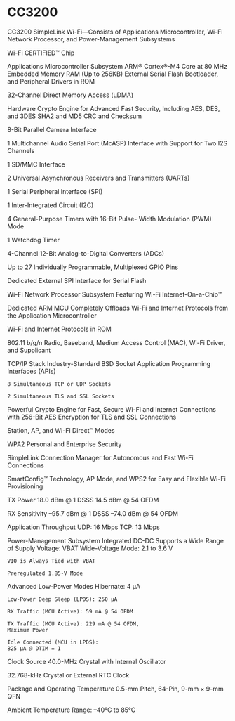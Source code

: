 # CC3200

CC3200 SimpleLink Wi-Fi—Consists of
Applications Microcontroller, Wi-Fi Network
Processor, and Power-Management Subsystems

Wi-Fi CERTIFIED™ Chip

Applications Microcontroller Subsystem
  ARM® Cortex®-M4 Core at 80 MHz
  Embedded Memory
    RAM (Up to 256KB)
    External Serial Flash Bootloader, and Peripheral Drivers in ROM
    
  32-Channel Direct Memory Access (µDMA)

  Hardware Crypto Engine for Advanced Fast Security, Including
    AES, DES, and 3DES
    SHA2 and MD5
    CRC and Checksum

  8-Bit Parallel Camera Interface

  1 Multichannel Audio Serial Port (McASP)
  Interface with Support for Two I2S Channels

  1 SD/MMC Interface

  2 Universal Asynchronous Receivers and
  Transmitters (UARTs)

  1 Serial Peripheral Interface (SPI)

  1 Inter-Integrated Circuit (I2C)

  4 General-Purpose Timers with 16-Bit Pulse-
  Width Modulation (PWM) Mode

  1 Watchdog Timer

  4-Channel 12-Bit Analog-to-Digital Converters
  (ADCs)

  Up to 27 Individually Programmable, Multiplexed
  GPIO Pins

Dedicated External SPI Interface for Serial Flash

Wi-Fi Network Processor Subsystem
  Featuring Wi-Fi Internet-On-a-Chip™
  
  Dedicated ARM MCU
  Completely Offloads Wi-Fi and Internet
  Protocols from the Application Microcontroller
  
  Wi-Fi and Internet Protocols in ROM
  
  802.11 b/g/n Radio, Baseband, Medium Access
  Control (MAC), Wi-Fi Driver, and Supplicant
  
  TCP/IP Stack
    Industry-Standard BSD Socket Application
    Programming Interfaces (APIs)
    
    8 Simultaneous TCP or UDP Sockets
    
    2 Simultaneous TLS and SSL Sockets
  Powerful Crypto Engine for Fast, Secure Wi-Fi
  and Internet Connections with 256-Bit AES
  Encryption for TLS and SSL Connections

  Station, AP, and Wi-Fi Direct™ Modes

  WPA2 Personal and Enterprise Security

  SimpleLink Connection Manager for
  Autonomous and Fast Wi-Fi Connections

  SmartConfig™ Technology, AP Mode, and
  WPS2 for Easy and Flexible Wi-Fi Provisioning

  TX Power
    18.0 dBm @ 1 DSSS
    14.5 dBm @ 54 OFDM

  RX Sensitivity
    –95.7 dBm @ 1 DSSS
    –74.0 dBm @ 54 OFDM

  Application Throughput
    UDP: 16 Mbps
    TCP: 13 Mbps

Power-Management Subsystem
  Integrated DC-DC Supports a Wide Range of
  Supply Voltage:
    VBAT Wide-Voltage Mode: 2.1 to 3.6 V
    
    VIO is Always Tied with VBAT
    
    Preregulated 1.85-V Mode

  Advanced Low-Power Modes
    Hibernate: 4 µA
    
    Low-Power Deep Sleep (LPDS): 250 µA
    
    RX Traffic (MCU Active): 59 mA @ 54 OFDM
    
    TX Traffic (MCU Active): 229 mA @ 54 OFDM,
    Maximum Power

    Idle Connected (MCU in LPDS):
    825 µA @ DTIM = 1

Clock Source
  40.0-MHz Crystal with Internal Oscillator
  
  32.768-kHz Crystal or External RTC Clock

Package and Operating Temperature
  0.5-mm Pitch, 64-Pin, 9-mm × 9-mm QFN
  
  Ambient Temperature Range: –40°C to 85°C
